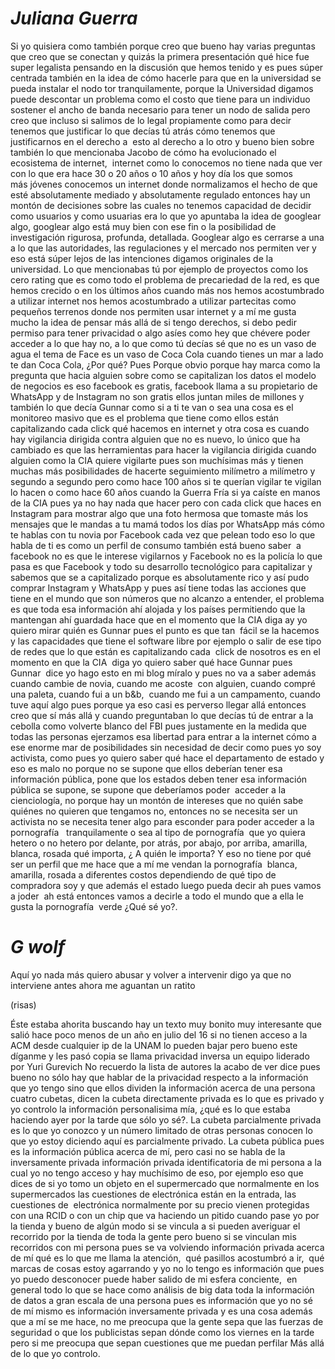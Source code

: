 ﻿
# _Juliana Guerra_ #
Si yo quisiera como también porque creo que bueno hay varias preguntas que creo que se conectan y quizás la primera presentación qué hice fue super legalista pensando en la discusión que hemos tenido y es pues súper centrada también en la idea de cómo hacerle para que en la universidad se pueda instalar el nodo tor
tranquilamente, porque la Universidad digamos puede descontar un problema como el costo que tiene para un individuo sostener el ancho de banda necesario para tener un nodo de salida pero creo que incluso si salimos de lo legal propiamente como para decir tenemos que justificar lo que decías tú atrás cómo tenemos que justificarnos en el derecho a  esto al derecho a lo otro
y bueno bien sobre también lo que mencionaba Jacobo de cómo ha evolucionado el ecosistema de internet,  internet como lo conocemos no tiene nada que ver con lo que era hace 30 o 20 años o 10 años y hoy día los que somos más jóvenes conocemos un internet donde normalizamos el hecho de que esté absolutamente mediado y absolutamente regulado entonces hay un montón de decisiones sobre las cuales no tenemos capacidad de decidir como usuarios y como usuarias era lo que yo apuntaba la idea de googlear algo, googlear algo está muy bien con ese fin o la posibilidad de investigación rigurosa, profunda, detallada. Googlear algo es cerrarse a una a lo que las autoridades, las regulaciones y el mercado nos permiten ver y eso está súper lejos de las intenciones digamos originales de la universidad. Lo que mencionabas tú por ejemplo de proyectos como los cero rating que es como todo el problema de precariedad de la red, es que hemos crecido o en los últimos años cuando más nos hemos acostumbrado a utilizar internet nos hemos acostumbrado a utilizar partecitas como pequeños terrenos donde nos permiten usar internet y a mí me gusta mucho la idea de pensar más allá de si tengo derechos, si debo pedir permiso para tener privacidad
o algo asíes como hey que chévere poder acceder a lo que hay no, a lo que como tú decías sé que no es un vaso de agua el tema de Face es un vaso de Coca Cola cuando tienes un mar a lado te dan Coca Cola, ¿Por qué? Pues Porque obvio porque hay marca como la pregunta que hacia alguien sobre como se capitalizan los datos el modelo de negocios es eso facebook es gratis, facebook llama a su propietario de WhatsApp y de Instagram no son gratis ellos juntan miles de millones y también lo que decía Gunnar como si a ti te van o sea una cosa es el monitoreo masivo que es el problema que tiene como ellos están capitalizando cada click qué hacemos en internet y otra cosa es cuando hay vigilancia dirigida contra alguien que no es nuevo, lo único que ha cambiado es que las herramientas para hacer la vigilancia dirigida cuando alguien como la CIA quiere vigilarte pues son muchísimas más y tienen muchas más posibilidades de hacerte seguimiento milímetro a milímetro y segundo a segundo pero como hace 100 años si te querían vigilar te vigilan lo hacen o como hace 60 años cuando la Guerra Fría si ya caíste en manos de la CIA pues ya no hay nada que hacer pero con cada click que haces en Instagram para mostrar algo que una foto hermosa que tomaste más los mensajes que le mandas a tu mamá todos los días por WhatsApp más cómo te hablas con tu novia por Facebook cada vez que pelean todo eso lo que habla de ti es como un perfil de consumo también está bueno saber  a facebook no es que le interese vigilarnos y Facebook no es la policía lo que pasa es que Facebook y todo su desarrollo tecnológico para capitalizar y sabemos que se a capitalizado porque es absolutamente rico y así pudo comprar Instagram y WhatsApp y pues así tiene todas las acciones que tiene en el mundo que son números que no alcanzo a entender, el problema es que toda esa información ahí alojada y los países permitiendo que la mantengan ahí guardada hace que en el momento que la CIA diga ay yo quiero mirar quién es Gunnar pues el punto es que tan  fácil se la hacemos y las capacidades que tiene el software libre por ejemplo o salir de ese tipo de redes que lo que están es capitalizando cada  click de nosotros es en el momento en que la CIA  diga yo quiero saber qué hace Gunnar pues Gunnar  dice yo hago esto en mi blog míralo y pues no va a saber además cuando cambie de novia, cuando me acoste  con alguien, cuando compré una paleta, cuando fui a un b&b,  cuando me fui a un campamento, cuando tuve aquí algo pues porque ya eso casi es perverso llegar allá entonces creo que sí más allá y cuando preguntaban lo que decías tú de entrar a la cebolla como volverte blanco del FBI pues justamente en la medida que todas las personas ejerzamos esa libertad para entrar a la internet cómo a ese enorme mar de posibilidades sin necesidad de decir como pues yo soy activista, como pues yo quiero saber qué hace el departamento de estado y eso es malo no porque no se supone que ellos deberían tener esa información pública, pone que los estados deben tener esa información pública se supone, se supone que deberíamos poder  acceder a la cienciología, no porque hay un montón de intereses que no quién sabe  quiénes no quieren que tengamos no, entonces no se necesita ser un activista no se necesita tener algo para esconder para poder acceder a la pornografía   tranquilamente o sea al tipo de pornografía  que yo quiera hetero o no hetero por delante, por atrás, por abajo, por arriba, amarilla, blanca, rosada qué importa, ¿
A quién le importa? Y eso no tiene por qué ser un perfil que me hace que a mí me vendan la pornografía  blanca, amarilla, rosada a diferentes costos dependiendo de qué tipo de compradora soy y que además el estado luego pueda decir ah pues vamos a joder  ah está entonces vamos a decirle a todo el mundo que a ella le gusta la pornografía  verde ¿Qué sé yo?. 
# _G wolf_ # 
Aquí yo nada más quiero abusar y volver a intervenir digo ya que no interviene antes ahora me aguantan un ratito

(risas)

Éste estaba ahorita buscando hay un texto muy bonito muy interesante que salió hace poco menos de un año en julio del 16 si no tienen acceso a la ACM desde cualquier ip de la UNAM lo pueden bajar pero bueno este díganme y les pasó copia se llama privacidad inversa un equipo liderado por Yuri Gurevich No recuerdo la lista de autores la acabo de ver dice pues bueno no sólo hay que hablar de la privacidad respecto a la información que yo tengo sino que ellos dividen la información acerca de una persona cuatro cubetas, dicen la cubeta directamente privada es lo que es privado y yo controlo la información personalisima mía, ¿qué es lo que estaba haciendo ayer por la tarde que sólo yo sé?. La cubeta parcialmente privada es lo que yo conozco y un número limitado de otras personas conocen lo que yo estoy diciendo aquí es parcialmente privado. La cubeta pública pues es la información pública acerca de mí, pero casi no se habla de la inversamente privada información privada identificatoria de mi persona a la cual yo no tengo acceso y hay muchísimo de eso, por ejemplo eso que dices de si yo tomo un objeto en el supermercado que normalmente en los supermercados las cuestiones de electrónica están en la entrada, las cuestiones de  electrónica normalmente por su precio vienen protegidas con una RCID o con un chip que va haciendo un pitido cuando pase yo por la tienda y bueno de algún modo si se vincula a si pueden averiguar el recorrido por la tienda de toda la gente pero bueno si se vinculan mis recorridos con mi persona pues se va volviendo información privada acerca de mí qué es lo que me llama la atención,  qué pasillos acostumbró a ir,  qué marcas de cosas estoy agarrando y yo no lo tengo es información que pues yo puedo desconocer puede haber salido de mi esfera conciente,  en general todo lo que se hace como análisis de big data toda la información de datos a gran escala de una persona pues es información que yo no sé de mí mismo es información inversamente privada y es una cosa además que a mí se me hace, no me preocupa que la gente sepa que las fuerzas de seguridad o que los publicistas sepan dónde como los viernes en la tarde pero si me preocupa que sepan cuestiones que me puedan perfilar Más allá de lo que yo controlo.